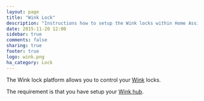 ```yaml
---
layout: page
title: "Wink Lock"
description: "Instructions how to setup the Wink locks within Home Assistant."
date: 2015-11-20 12:00
sidebar: true
comments: false
sharing: true
footer: true
logo: wink.png
ha_category: Lock
---
```



The Wink lock platform allows you to control your [Wink](http://www.wink.com/) locks.

The requirement is that you have setup your [Wink hub](/components/wink/).

